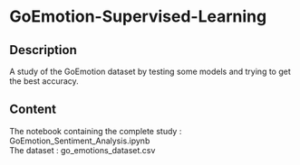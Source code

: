 # GoEmotion-Supervised-Learning

## Description

A study of the GoEmotion dataset by testing some models and trying to get the best accuracy.

## Content

The notebook containing the complete study : GoEmotion_Sentiment_Analysis.ipynb <br>
The dataset : go_emotions_dataset.csv
